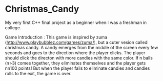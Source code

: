 # Christmas_Candy
My very first C++ final project as a beginner when I was a freshman in college.

Game Introduction : This game is inspired by zuma (http://www.playbubblez.com/games/zuma/), but a cuter vesion called christmas candy. A candy emerges from the middle of the screen every few seconds and goes to the direction where the player clicks. The player should click the directon with more candies with the same color. If n balls (n>3) comes together, they eliminates themselves and the player gets nn100 points! But when the player fails to eliminate candies and candies rolls to the exit, the game is over.
